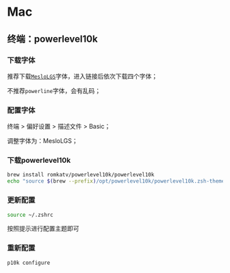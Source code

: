 # Mac

## 终端：powerlevel10k

### 下载字体

推荐下载[`MesloLGS`](https://github.com/romkatv/powerlevel10k#manual-font-installation)字体，进入链接后依次下载四个字体；

不推荐`powerline`字体，会有乱码；

### 配置字体

终端 > 偏好设置 > 描述文件 > Basic；

调整字体为：MesloLGS；

### 下载powerlevel10k

```bash
brew install romkatv/powerlevel10k/powerlevel10k
echo "source $(brew --prefix)/opt/powerlevel10k/powerlevel10k.zsh-theme" >>~/.zshrc
```

### 更新配置

```bash
source ~/.zshrc
```

按照提示进行配置主题即可

### 重新配置

```bash
p10k configure
```


